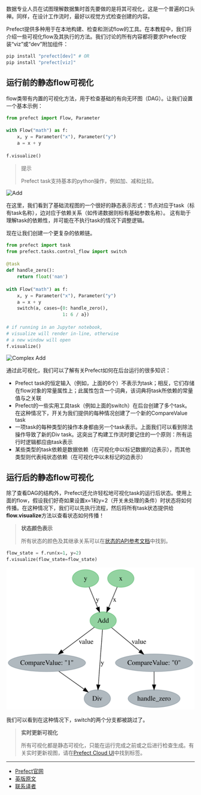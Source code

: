 数据专业人员在试图理解数据集时首先要做的是将其可视化，这是一个普遍的口头禅。同样，在设计工作流时，最好以视觉方式检查创建的内容。

Prefect提供多种用于在本地构建、检查和测试flow的工具。在本教程中，我们将介绍一些可视化flow及其执行的方法。我们讨论的所有内容都将要求Prefect安装“viz”或“dev”附加组件：

````bash
pip install "prefect[dev]" # OR
pip install "prefect[viz]"
````
    
## 运行前的静态flow可视化

flow类带有内置的可视化方法，用于检查基础的有向无环图（DAG）。让我们设置一个基本示例：

````Python
from prefect import Flow, Parameter

with Flow("math") as f:
    x, y = Parameter("x"), Parameter("y")
    a = x + y

f.visualize()
```` 

> 
> 提示
> 
> Prefect task支持基本的python操作，例如加、减和比较。
> 

![Add](add.png)

在这里，我们看到了基础流程图的一个很好的静态表示形式：节点对应于task（标有task名称），边对应于依赖关系（如传递数据则标有基础参数名称）。 这有助于理解task的依赖性，并可能在不执行task的情况下调整逻辑。

现在让我们创建一个更复杂的依赖链。

````Python
from prefect import task
from prefect.tasks.control_flow import switch

@task
def handle_zero():
    return float('nan')

with Flow("math") as f:
    x, y = Parameter("x"), Parameter("y")
    a = x + y
    switch(a, cases={0: handle_zero(),
                     1: 6 / a})

# if running in an Jupyter notebook, 
# visualize will render in-line, otherwise
# a new window will open
f.visualize()
````

![Complex Add](complex_add.png)

通过此可视化，我们可以了解有关Prefect如何在后台运行的很多知识：

 - Prefect task的恒定输入（例如，上面的6个）不表示为task；相反，它们存储在flow对象的常量属性上；此属性包含一个词典，该词典将task所依赖的常量值与之关联
 - Prefect的一些实用工具task（例如上面的switch）在后台创建了多个task。在这种情况下，开关为我们提供的每种情况创建了一个新的CompareValue task
 - 一项task的每种类型的操作本身都由另一个task表示。上面我们可以看到除法操作导致了新的Div task。这突出了构建工作流时要记住的一个原则：所有运行时逻辑都应由task表示
 - 某些类型的task依赖是数据依赖（在可视化中以标记数据的边表示），而其他类型则代表纯状态依赖（在可视化中以未标记的边表示）

## 运行后的静态flow可视化

除了查看DAG的结构外，Prefect还允许轻松地可视化task的运行后状态。使用上面的flow，假设我们好奇如果设置x=1和y=2（开关未处理的条件）时状态将如何传播。在这种情况下，我们可以先执行流程，然后将所有task状态提供给**flow.visualize**方法以查看状态如何传播！

> 
> **状态颜色表示**
> 
> 所有状态的颜色及其继承关系可以在[状态的API参考文档](https://docs.prefect.io/api/latest/engine/state.html)中找到。
> 

````Python
flow_state = f.run(x=1, y=2)
f.visualize(flow_state=flow_state)
````
    
![Flow Visualize Color](flow_visualize_color.svg)

我们可以看到在这种情况下，switch的两个分支都被跳过了。

> 
> **实时更新可视化**
> 
> 所有可视化都是静态可视化，只能在运行完成之前或之后进行检查生成。有关实时更新视图，请在[Prefect Cloud UI](https://docs.prefect.io/orchestration/ui/flow-run.html#schematic)中找到标签。
> 

***

- [Prefect官网](https://www.prefect.io/)
- [英版原文](https://docs.prefect.io/core/advanced_tutorials/visualization.html)
- [联系译者](https://github.com/listen-lavender)

